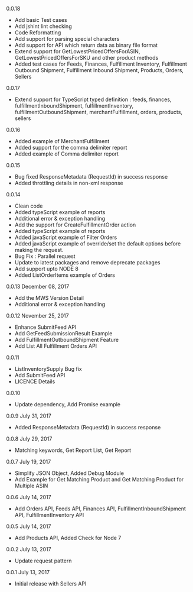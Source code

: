 0.0.18
  - Add basic Test cases
  - Add jshint lint checking
  - Code Reformatting
  - Add support for parsing special characters
  - Add support for API which return data as binary file format
  - Extend support for GetLowestPricedOffersForASIN, GetLowestPricedOffersForSKU and other product methods
  - Added test cases for Feeds, Finances, Fulfillment Inventory, Fulfillment Outbound Shipment, Fulfillment Inbound Shipment, Products, Orders, Sellers

0.0.17
  - Extend support for TypeScript typed definition : feeds, finances, fulfillmentInboundShipment, fulfillmentInventory, fulfillmentOutboundShipment, merchantFulfillment, orders, products, sellers

0.0.16
  - Added example of MerchantFulfillment
  - Added support for the comma delimiter report
  - Added example of Comma delimiter report

0.0.15
  - Bug fixed ResponseMetadata (RequestId) in success response
  - Added throttling details in non-xml response 
  
0.0.14
  - Clean code
  - Added typeScript example of reports
  - Additional error & exception handling
  - Add the support for CreateFulfillmentOrder action
  - Added typeScript example of reports
  - Added javaScript example of Filter Orders
  - Added javaScript example of override/set the default options before making the request.
  - Bug Fix : Parallel request
  - Update to latest packages and remove deprecate packages
  - Add support upto NODE 8
  - Added ListOrderItems example of Orders

0.0.13 December 08, 2017
  - Add the MWS Version Detail
  - Additional error & exception handling

0.0.12 November 25, 2017
  - Enhance SubmitFeed API
  - Add GetFeedSubmissionResult Example
  - Add FulfillmentOutboundShipment Feature
  - Add List All Fulfillment Orders API

0.0.11
  - ListInventorySupply Bug fix
  - Add SubmitFeed API
  - LICENCE Details

0.0.10
  - Update dependency, Add Promise example

0.0.9 July 31, 2017
  - Added ResponseMetadata (RequestId) in success response
  
0.0.8 July 29, 2017
  - Matching keywords, Get Report List, Get Report
  
0.0.7 July 19, 2017
  - Simplify JSON Object, Added Debug Module
  - Add Example for Get Matching Product and Get Matching Product for Multiple ASIN
  
0.0.6 July 14, 2017
  - Add Orders API, Feeds API, Finances API, FulfillmentInboundShipment API, FulfillmentInventory API
  
0.0.5 July 14, 2017
  - Add Products API, Added Check for Node 7

0.0.2 July 13, 2017
  - Update request pattern

0.0.1 July 13, 2017
  - Initial release with Sellers API